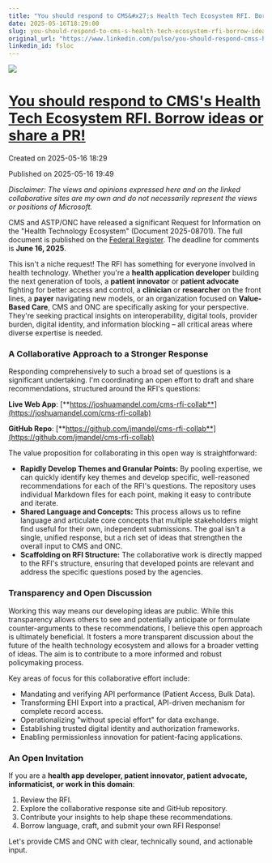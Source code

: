 ```yaml
---
title: "You should respond to CMS&#x27;s Health Tech Ecosystem RFI. Borrow ideas or share a PR!"
date: 2025-05-16T18:29:00
slug: you-should-respond-to-cms-s-health-tech-ecosystem-rfi-borrow-ideas-or-share-a-pr
original_url: "https://www.linkedin.com/pulse/you-should-respond-cmss-health-tech-ecosystem-rfi-ideas-mandel-md-fsloc"
linkedin_id: fsloc
---
```

![](https://media.licdn.com/mediaD5612AQHyWQv52i4nqw)

[You should respond to CMS's Health Tech Ecosystem RFI. Borrow ideas or share a PR!](/posts/you-should-respond-to-cms-s-health-tech-ecosystem-rfi-borrow-ideas-or-share-a-pr)
=============================================================================================================================================================================

Created on 2025-05-16 18:29

Published on 2025-05-16 19:49

*Disclaimer: The views and opinions expressed here and on the linked collaborative sites are my own and do not necessarily represent the views or positions of Microsoft.*

CMS and ASTP/ONC have released a significant Request for Information on the "Health Technology Ecosystem" (Document 2025-08701). The full document is published on the [Federal Register](https://www.federalregister.gov/documents/2025/05/16/2025-08701/request-for-information-health-technology-ecosystem). The deadline for comments is **June 16, 2025**.

This isn't a niche request! The RFI has something for everyone involved in health technology. Whether you're a **health application developer** building the next generation of tools, a **patient innovator** or **patient advocate** fighting for better access and control, a **clinician** or **researcher** on the front lines, a **payer** navigating new models, or an organization focused on **Value-Based Care**, CMS and ONC are specifically asking for your perspective. They're seeking practical insights on interoperability, digital tools, provider burden, digital identity, and information blocking – all critical areas where diverse expertise is needed.

### A Collaborative Approach to a Stronger Response

Responding comprehensively to such a broad set of questions is a significant undertaking. I'm coordinating an open effort to draft and share recommendations, structured around the RFI's questions:

**Live Web App**: [**https://joshuamandel.com/cms-rfi-collab**](https://joshuamandel.com/cms-rfi-collab)

**GitHub Repo**: [**https://github.com/jmandel/cms-rfi-collab**](https://github.com/jmandel/cms-rfi-collab)

The value proposition for collaborating in this open way is straightforward:

* **Rapidly Develop Themes and Granular Points:** By pooling expertise, we can quickly identify key themes and develop specific, well-reasoned recommendations for each of the RFI's questions. The repository uses individual Markdown files for each point, making it easy to contribute and iterate.
* **Shared Language and Concepts:** This process allows us to refine language and articulate core concepts that multiple stakeholders might find useful for their own, independent submissions. The goal isn't a single, unified response, but a rich set of ideas that strengthen the overall input to CMS and ONC.
* **Scaffolding on RFI Structure:** The collaborative work is directly mapped to the RFI's structure, ensuring that developed points are relevant and address the specific questions posed by the agencies.

### Transparency and Open Discussion

Working this way means our developing ideas are public. While this transparency allows others to see and potentially anticipate or formulate counter-arguments to these recommendations, I believe this open approach is ultimately beneficial. It fosters a more transparent discussion about the future of the health technology ecosystem and allows for a broader vetting of ideas. The aim is to contribute to a more informed and robust policymaking process.

Key areas of focus for this collaborative effort include:

* Mandating and verifying API performance (Patient Access, Bulk Data).
* Transforming EHI Export into a practical, API-driven mechanism for complete record access.
* Operationalizing "without special effort" for data exchange.
* Establishing trusted digital identity and authorization frameworks.
* Enabling permissionless innovation for patient-facing applications.

### An Open Invitation

If you are a **health app developer, patient innovator, patient advocate, informaticist, or work in this domain**:

1. Review the RFI.
2. Explore the collaborative response site and GitHub repository.
3. Contribute your insights to help shape these recommendations.
4. Borrow language, craft, and submit your own RFI Response!

Let's provide CMS and ONC with clear, technically sound, and actionable input.